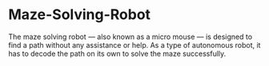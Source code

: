 # Maze-Solving-Robot

The maze solving robot — also known as a micro mouse — is designed to find a path without any assistance or help. As a type of autonomous robot, it has to decode the path on its own to solve the maze successfully.
